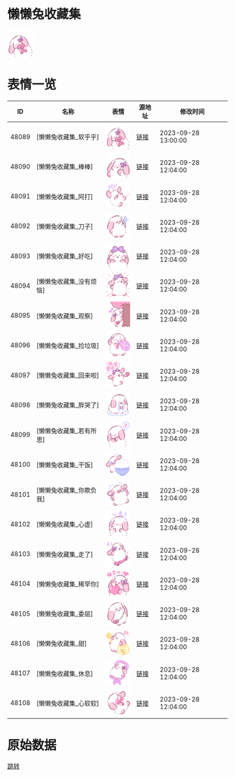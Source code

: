 # 懒懒兔收藏集

<img src="./cover.png" height="60" alt="cover" />

# 表情一览

|ID|名称|表情|源地址|修改时间|
|----|----|----|----|----|
|48089|[懒懒兔收藏集_软乎乎]|<img src="./pic/048089_%5B懒懒兔收藏集_软乎乎%5D.png" height="60" alt="软乎乎"/>|[链接](https://i0.hdslb.com/bfs/garb/e5c07a29a004cf3093d6d6e58be0f0a8e2dd9b2f.png)|2023-09-28 13:00:00|
|48090|[懒懒兔收藏集_棒棒]|<img src="./pic/048090_%5B懒懒兔收藏集_棒棒%5D.png" height="60" alt="棒棒"/>|[链接](https://i0.hdslb.com/bfs/garb/6f67b2754a94706e88cebe85c957c4b4d18e4f31.png)|2023-09-28 12:04:00|
|48091|[懒懒兔收藏集_阿打]|<img src="./pic/048091_%5B懒懒兔收藏集_阿打%5D.png" height="60" alt="阿打"/>|[链接](https://i0.hdslb.com/bfs/garb/39896ce55e7206cc9cbafe115587782032eaaa69.png)|2023-09-28 12:04:00|
|48092|[懒懒兔收藏集_刀子]|<img src="./pic/048092_%5B懒懒兔收藏集_刀子%5D.png" height="60" alt="刀子"/>|[链接](https://i0.hdslb.com/bfs/garb/2284c2a39b02c93770307b23afb53b6d39bb4702.png)|2023-09-28 12:04:00|
|48093|[懒懒兔收藏集_好吃]|<img src="./pic/048093_%5B懒懒兔收藏集_好吃%5D.png" height="60" alt="好吃"/>|[链接](https://i0.hdslb.com/bfs/garb/651882189234a3dc65578e63f3f9692c61fe6167.png)|2023-09-28 12:04:00|
|48094|[懒懒兔收藏集_没有烦恼]|<img src="./pic/048094_%5B懒懒兔收藏集_没有烦恼%5D.png" height="60" alt="没有烦恼"/>|[链接](https://i0.hdslb.com/bfs/garb/a166e1639d0c22a39359cafa8a8895e38a1c89d1.png)|2023-09-28 12:04:00|
|48095|[懒懒兔收藏集_观察]|<img src="./pic/048095_%5B懒懒兔收藏集_观察%5D.png" height="60" alt="观察"/>|[链接](https://i0.hdslb.com/bfs/garb/bfcc60cee4baecbcee958bc2fce2444aab7317fe.png)|2023-09-28 12:04:00|
|48096|[懒懒兔收藏集_捡垃圾]|<img src="./pic/048096_%5B懒懒兔收藏集_捡垃圾%5D.png" height="60" alt="捡垃圾"/>|[链接](https://i0.hdslb.com/bfs/garb/09cd1f0bca9d6539d98599f965851536b7a70ee8.png)|2023-09-28 12:04:00|
|48097|[懒懒兔收藏集_回来啦]|<img src="./pic/048097_%5B懒懒兔收藏集_回来啦%5D.png" height="60" alt="回来啦"/>|[链接](https://i0.hdslb.com/bfs/garb/9f1302d5f13bf5ffe80779034a78ca3b4e13c82c.png)|2023-09-28 12:04:00|
|48098|[懒懒兔收藏集_胖哭了]|<img src="./pic/048098_%5B懒懒兔收藏集_胖哭了%5D.png" height="60" alt="胖哭了"/>|[链接](https://i0.hdslb.com/bfs/garb/0ad3f9e2480b6470f52d70a54f048e02b0b306de.png)|2023-09-28 12:04:00|
|48099|[懒懒兔收藏集_若有所思]|<img src="./pic/048099_%5B懒懒兔收藏集_若有所思%5D.png" height="60" alt="若有所思"/>|[链接](https://i0.hdslb.com/bfs/garb/5a1990e7e2d78b387c61a0da1c9ed92e07b53a79.png)|2023-09-28 12:04:00|
|48100|[懒懒兔收藏集_干饭]|<img src="./pic/048100_%5B懒懒兔收藏集_干饭%5D.png" height="60" alt="干饭"/>|[链接](https://i0.hdslb.com/bfs/garb/3b3ea78201d3c43011e0acdd321a65edd5fddde3.png)|2023-09-28 12:04:00|
|48101|[懒懒兔收藏集_你欺负我]|<img src="./pic/048101_%5B懒懒兔收藏集_你欺负我%5D.png" height="60" alt="你欺负我"/>|[链接](https://i0.hdslb.com/bfs/garb/822fbb51a7c8575ef38a364022f13bb137349dfd.png)|2023-09-28 12:04:00|
|48102|[懒懒兔收藏集_心虚]|<img src="./pic/048102_%5B懒懒兔收藏集_心虚%5D.png" height="60" alt="心虚"/>|[链接](https://i0.hdslb.com/bfs/garb/2be4bb32ef01deb7b6450935df90ca837901e225.png)|2023-09-28 12:04:00|
|48103|[懒懒兔收藏集_走了]|<img src="./pic/048103_%5B懒懒兔收藏集_走了%5D.png" height="60" alt="走了"/>|[链接](https://i0.hdslb.com/bfs/garb/e1e29d063e4ffce09a9ee7b5438dce44119a630c.png)|2023-09-28 12:04:00|
|48104|[懒懒兔收藏集_稀罕你]|<img src="./pic/048104_%5B懒懒兔收藏集_稀罕你%5D.png" height="60" alt="稀罕你"/>|[链接](https://i0.hdslb.com/bfs/garb/ed9763d5b3baadf7b9f39685eb9db74a81b0c9c0.png)|2023-09-28 12:04:00|
|48105|[懒懒兔收藏集_委屈]|<img src="./pic/048105_%5B懒懒兔收藏集_委屈%5D.png" height="60" alt="委屈"/>|[链接](https://i0.hdslb.com/bfs/garb/98d53e199c9cd018dac04641df7360e2c6fb4909.png)|2023-09-28 12:04:00|
|48106|[懒懒兔收藏集_甜]|<img src="./pic/048106_%5B懒懒兔收藏集_甜%5D.png" height="60" alt="甜"/>|[链接](https://i0.hdslb.com/bfs/garb/8c43c04718d122c5a479f877db6a21e17abf6513.png)|2023-09-28 12:04:00|
|48107|[懒懒兔收藏集_休息]|<img src="./pic/048107_%5B懒懒兔收藏集_休息%5D.png" height="60" alt="休息"/>|[链接](https://i0.hdslb.com/bfs/garb/3364f6089f59741b7788f42967bf56860596af08.png)|2023-09-28 12:04:00|
|48108|[懒懒兔收藏集_心软软]|<img src="./pic/048108_%5B懒懒兔收藏集_心软软%5D.png" height="60" alt="心软软"/>|[链接](https://i0.hdslb.com/bfs/garb/90a36ea1ab13be40b5b1b3612dd572fbdce8ba4e.png)|2023-09-28 12:04:00|

# 原始数据

[跳转](./raw.json)

